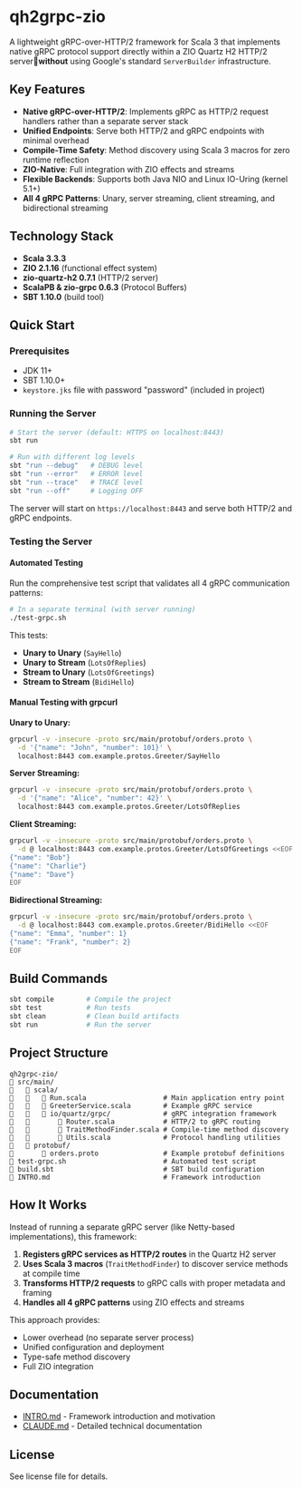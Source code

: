 # qh2grpc-zio

A lightweight gRPC-over-HTTP/2 framework for Scala 3 that implements native gRPC protocol support directly within a ZIO Quartz H2 HTTP/2 server**without** using Google's standard `ServerBuilder` infrastructure.

## Key Features

- **Native gRPC-over-HTTP/2**: Implements gRPC as HTTP/2 request handlers rather than a separate server stack
- **Unified Endpoints**: Serve both HTTP/2 and gRPC endpoints with minimal overhead
- **Compile-Time Safety**: Method discovery using Scala 3 macros for zero runtime reflection
- **ZIO-Native**: Full integration with ZIO effects and streams
- **Flexible Backends**: Supports both Java NIO and Linux IO-Uring (kernel 5.1+)
- **All 4 gRPC Patterns**: Unary, server streaming, client streaming, and bidirectional streaming

## Technology Stack

- **Scala 3.3.3**
- **ZIO 2.1.16** (functional effect system)
- **zio-quartz-h2 0.7.1** (HTTP/2 server)
- **ScalaPB & zio-grpc 0.6.3** (Protocol Buffers)
- **SBT 1.10.0** (build tool)

## Quick Start

### Prerequisites

- JDK 11+
- SBT 1.10.0+
- `keystore.jks` file with password "password" (included in project)

### Running the Server

```bash
# Start the server (default: HTTPS on localhost:8443)
sbt run

# Run with different log levels
sbt "run --debug"   # DEBUG level
sbt "run --error"   # ERROR level
sbt "run --trace"   # TRACE level
sbt "run --off"     # Logging OFF
```

The server will start on `https://localhost:8443` and serve both HTTP/2 and gRPC endpoints.

### Testing the Server

#### Automated Testing

Run the comprehensive test script that validates all 4 gRPC communication patterns:

```bash
# In a separate terminal (with server running)
./test-grpc.sh
```

This tests:
- **Unary to Unary** (`SayHello`)
- **Unary to Stream** (`LotsOfReplies`)
- **Stream to Unary** (`LotsOfGreetings`)
- **Stream to Stream** (`BidiHello`)

#### Manual Testing with grpcurl

**Unary to Unary:**
```bash
grpcurl -v -insecure -proto src/main/protobuf/orders.proto \
  -d '{"name": "John", "number": 101}' \
  localhost:8443 com.example.protos.Greeter/SayHello
```

**Server Streaming:**
```bash
grpcurl -v -insecure -proto src/main/protobuf/orders.proto \
  -d '{"name": "Alice", "number": 42}' \
  localhost:8443 com.example.protos.Greeter/LotsOfReplies
```

**Client Streaming:**
```bash
grpcurl -v -insecure -proto src/main/protobuf/orders.proto \
  -d @ localhost:8443 com.example.protos.Greeter/LotsOfGreetings <<EOF
{"name": "Bob"}
{"name": "Charlie"}
{"name": "Dave"}
EOF
```

**Bidirectional Streaming:**
```bash
grpcurl -v -insecure -proto src/main/protobuf/orders.proto \
  -d @ localhost:8443 com.example.protos.Greeter/BidiHello <<EOF
{"name": "Emma", "number": 1}
{"name": "Frank", "number": 2}
EOF
```

## Build Commands

```bash
sbt compile        # Compile the project
sbt test           # Run tests
sbt clean          # Clean build artifacts
sbt run            # Run the server
```

## Project Structure

```
qh2grpc-zio/
   src/main/
      scala/
         Run.scala                   # Main application entry point
         GreeterService.scala        # Example gRPC service
         io/quartz/grpc/             # gRPC integration framework
             Router.scala            # HTTP/2 to gRPC routing
             TraitMethodFinder.scala # Compile-time method discovery
             Utils.scala             # Protocol handling utilities
      protobuf/
          orders.proto                # Example protobuf definitions
   test-grpc.sh                        # Automated test script
   build.sbt                           # SBT build configuration
   INTRO.md                            # Framework introduction
```

## How It Works

Instead of running a separate gRPC server (like Netty-based implementations), this framework:

1. **Registers gRPC services as HTTP/2 routes** in the Quartz H2 server
2. **Uses Scala 3 macros** (`TraitMethodFinder`) to discover service methods at compile time
3. **Transforms HTTP/2 requests** to gRPC calls with proper metadata and framing
4. **Handles all 4 gRPC patterns** using ZIO effects and streams

This approach provides:
- Lower overhead (no separate server process)
- Unified configuration and deployment
- Type-safe method discovery
- Full ZIO integration

## Documentation

- [INTRO.md](INTRO.md) - Framework introduction and motivation
- [CLAUDE.md](CLAUDE.md) - Detailed technical documentation

## License

See license file for details.
